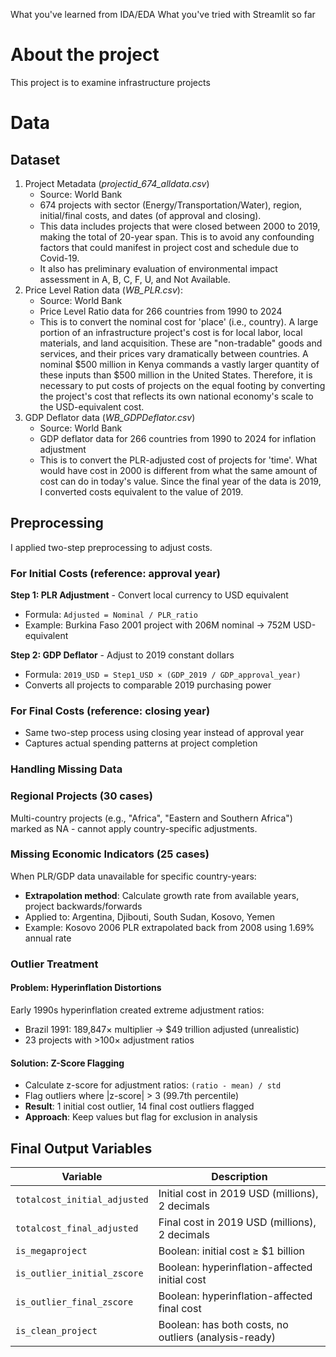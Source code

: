 What you've learned from IDA/EDA
What you've tried with Streamlit so far

# About the project
This project is to examine infrastructure projects

# Data
## Dataset
1. Project Metadata (_projectid_674_alldata.csv_)
    - Source: World Bank
    - 674 projects with sector (Energy/Transportation/Water), region, initial/final costs, and dates (of approval and closing).
    - This data includes projects that were closed between 2000 to 2019, making the total of 20-year span. This is to avoid any confounding factors that could manifest in project cost and schedule due to Covid-19.
    - It also has preliminary evaluation of environmental impact assessment in A, B, C, F, U, and Not Available.
2. Price Level Ration data (_WB_PLR.csv_): 
    - Source: World Bank
    - Price Level Ratio data for 266 countries from 1990 to 2024
    - This is to convert the nominal cost for 'place' (i.e., country). A large portion of an infrastructure project's cost is for local labor, local materials, and land acquisition. These are "non-tradable" goods and services, and their prices vary dramatically between countries. A nominal $500 million in Kenya commands a vastly larger quantity of these inputs than $500 million in the United States. Therefore, it is necessary to put costs of projects on the equal footing by converting the project's cost that reflects its own national economy's scale to the USD-equivalent cost. 
3. GDP Deflator data (_WB_GDPDeflator.csv_)
    - Source: World Bank
    - GDP deflator data for 266 countries from 1990 to 2024 for inflation adjustment
    - This is to convert the PLR-adjusted cost of projects for 'time'. What would have cost in 2000 is different from what the same amount of cost can do in today's value. Since the final year of the data is 2019, I converted costs equivalent to the value of 2019.

## Preprocessing

I applied two-step preprocessing to adjust costs.

### For Initial Costs (reference: approval year)
**Step 1: PLR Adjustment** - Convert local currency to USD equivalent
- Formula: `Adjusted = Nominal / PLR_ratio`
- Example: Burkina Faso 2001 project with 206M nominal → 752M USD-equivalent

**Step 2: GDP Deflator** - Adjust to 2019 constant dollars  
- Formula: `2019_USD = Step1_USD × (GDP_2019 / GDP_approval_year)`
- Converts all projects to comparable 2019 purchasing power

### For Final Costs (reference: closing year)
- Same two-step process using closing year instead of approval year
- Captures actual spending patterns at project completion


### Handling Missing Data

### Regional Projects (30 cases)
Multi-country projects (e.g., "Africa", "Eastern and Southern Africa") marked as NA - cannot apply country-specific adjustments.

### Missing Economic Indicators (25 cases)
When PLR/GDP data unavailable for specific country-years:
- **Extrapolation method**: Calculate growth rate from available years, project backwards/forwards
- Applied to: Argentina, Djibouti, South Sudan, Kosovo, Yemen
- Example: Kosovo 2006 PLR extrapolated back from 2008 using 1.69% annual rate


### Outlier Treatment
#### Problem: Hyperinflation Distortions
Early 1990s hyperinflation created extreme adjustment ratios:
- Brazil 1991: 189,847× multiplier → $49 trillion adjusted (unrealistic)
- 23 projects with >100× adjustment ratios

#### Solution: Z-Score Flagging
- Calculate z-score for adjustment ratios: `(ratio - mean) / std`
- Flag outliers where |z-score| > 3 (99.7th percentile)
- **Result**: 1 initial cost outlier, 14 final cost outliers flagged
- **Approach**: Keep values but flag for exclusion in analysis


## Final Output Variables

| Variable | Description |
|----------|-------------|
| `totalcost_initial_adjusted` | Initial cost in 2019 USD (millions), 2 decimals |
| `totalcost_final_adjusted` | Final cost in 2019 USD (millions), 2 decimals |
| `is_megaproject` | Boolean: initial cost ≥ $1 billion |
| `is_outlier_initial_zscore` | Boolean: hyperinflation-affected initial cost |
| `is_outlier_final_zscore` | Boolean: hyperinflation-affected final cost |
| `is_clean_project` | Boolean: has both costs, no outliers (analysis-ready) |
